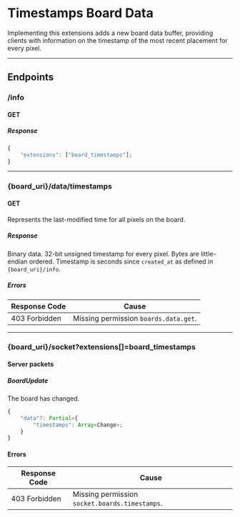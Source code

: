 Timestamps Board Data
=====================
Implementing this extensions adds a new board data buffer, providing clients with information on the timestamp of the most recent placement for every pixel.

--------------------------------------------------------------------------------

## Endpoints

### /info
#### GET
##### Response
```typescript
{
	"extensions": ["board_timestamps"];
}
```

--------------------------------------------------------------------------------

### {board_uri}/data/timestamps
#### GET
Represents the last-modified time for all pixels on the board.
##### Response
Binary data. 
32-bit unsigned timestamp for every pixel. 
Bytes are little-endian ordered.
Timestamp is seconds since `created_at` as defined in `{board_uri}/info`.
##### Errors
| Response Code | Cause                                 |
|---------------|---------------------------------------|
| 403 Forbidden | Missing permission `boards.data.get`. |

--------------------------------------------------------------------------------

### {board_uri}/socket?extensions[]=board_timestamps
#### Server packets
##### BoardUpdate
The board has changed.
```typescript
{
	"data"?: Partial<{
		"timestamps": Array<Change>;
	}
}
```
#### Errors
| Response Code | Cause                                          |
|---------------|------------------------------------------------|
| 403 Forbidden | Missing permission `socket.boards.timestamps`. |